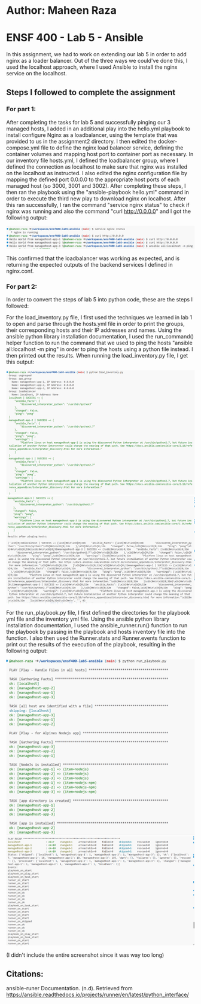 # Author: Maheen Raza
# ENSF 400 - Lab 5 - Ansible

In this assignment, we had to work on extending our lab 5 in order to add nginx as a loader balancer. Out of the three ways we could've done this, I used the localhost approach, where I used Ansible to install the nginx service on the localhost.

## Steps I followed to complete the assignment

### For part 1:

After completing the tasks for lab 5 and successfully pinging our 3 managed hosts, I added in an additional play into the hello.yml playbook to install configure Nginx as a loadbalancer, using the template that was provided to us in the assignment2 directory. I then edited the docker-compose.yml file to define the nginx load balancer service, defining the container volumes and mapping host port to container port as necessary. In our inventory file hosts.yml, I defined the loadbalancer group, where I defined the connection as localhost to make sure that nginx was installed on the localhost as instructed. I also edited the nginx configuration file by mapping the defined port 0.0.0.0 to the appropriate host ports of each managed host (so 3000, 3001 and 3002). After completing these steps, I then ran the playbook using the "ansible-playbook hello.yml" command in order to execute the third new play to download nginx on localhost. After this ran successfully, I ran the command "service nginx status" to check if nginx was running and also the command "curl http://0.0.0.0" and I got the following output:

![alt text](part1-output1.PNG)

This confirmed that the loadbalancer was working as expected, and is returning the expected outputs of the backend services I defined in nginx.conf.

### For part 2:

In order to convert the steps of lab 5 into python code, these are the steps I followed:

For the load_inventory.py file, I first used the techniques we learned in lab 1 to open and parse through the hosts.yml file in order to print the groups, their corresponding hosts and their IP addresses and names. Using the ansible python library installation documentation, I used the run_command() helper function to run the command that we used to ping the hosts "ansible all:localhost -m ping" in order to ping the hosts using a python file instead. I then printed out the results. When running the load_inventory.py file, I get this output:

![alt text](part2-loadinventory-1.PNG)
![alt text](part2-loadinventory-2.PNG)

For the run_playbook.py file, I first defined the directories for the playbook yml file and the inventory yml file. Using the ansible python library installation documentation, I used the ansible_runner.run() function to run the playbook by passing in the playbook and hosts inventory file into the function. I also then used the Runner.stats and Runner.events function to print out the results of the execution of the playbook, resulting in the following output:

![alt text](part2-runplaybook-1.PNG)
![alt text](part2-runplaybook-2.PNG)

(I didn't include the entire screenshot since it was way too long)

## Citations:

ansible-runer Documentation. (n.d). Retrieved from
https://ansible.readthedocs.io/projects/runner/en/latest/python_interface/


